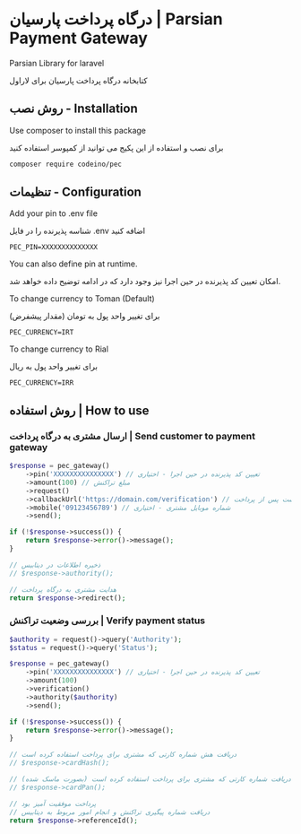# درگاه پرداخت پارسیان | Parsian Payment Gateway

Parsian Library for laravel

کتابخانه درگاه پرداخت پارسیان برای لاراول

## روش نصب - Installation

Use composer to install this package

برای نصب و استفاده از این پکیج می توانید از کمپوسر استفاده کنید

```bash
composer require codeino/pec
```

## تنظیمات - Configuration

Add your pin to .env file

شناسه پذیرنده را در فایل .env اضافه کنید

```dotenv
PEC_PIN=XXXXXXXXXXXXXX
```

You can also define pin at runtime.

امکان تعیین کد پذیرنده در حین اجرا نیز وجود دارد که در ادامه توضیح داده خواهد شد.

To change currency to Toman (Default) 

برای تغییر واحد پول به تومان (مقدار پیشفرض)

```dotenv
PEC_CURRENCY=IRT
```

To change currency to Rial

برای تغییر واحد پول به ریال

```dotenv
PEC_CURRENCY=IRR
```

## روش استفاده | How to use

### ارسال مشتری به درگاه پرداخت | Send customer to payment gateway

```php
$response = pec_gateway()
    ->pin('XXXXXXXXXXXXXXX') // تعیین کد پذیرنده در حین اجرا - اختیاری
    ->amount(100) // مبلغ تراکنش
    ->request()
    ->callbackUrl('https://domain.com/verification') // آدرس برگشت پس از پرداخت
    ->mobile('09123456789') // شماره موبایل مشتری - اختیاری
    ->send();

if (!$response->success()) {
    return $response->error()->message();
}

// ذخیره اطلاعات در دیتابیس
// $response->authority();

// هدایت مشتری به درگاه پرداخت
return $response->redirect();
```

### بررسی وضعیت تراکنش | Verify payment status

```php
$authority = request()->query('Authority'); 
$status = request()->query('Status');

$response = pec_gateway()
    ->pin('XXXXXXXXXXXXXXX') // تعیین کد پذیرنده در حین اجرا - اختیاری
    ->amount(100)
    ->verification()
    ->authority($authority)
    ->send();

if (!$response->success()) {
    return $response->error()->message();
}

// دریافت هش شماره کارتی که مشتری برای پرداخت استفاده کرده است
// $response->cardHash();

// دریافت شماره کارتی که مشتری برای پرداخت استفاده کرده است (بصورت ماسک شده)
// $response->cardPan();

// پرداخت موفقیت آمیز بود
// دریافت شماره پیگیری تراکنش و انجام امور مربوط به دیتابیس
return $response->referenceId();
```
